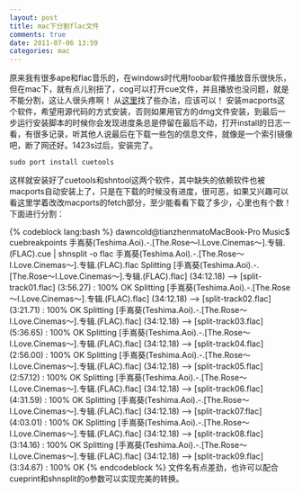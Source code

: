```yaml
---
layout: post
title: mac下分割flac文件
comments: true
date: 2011-07-06 13:59
categories: mac
---
```


原来我有很多ape和flac音乐的，在windows时代用foobar软件播放音乐很快乐，但在mac下，就有点儿别扭了，cog可以打开cue文件，并且播放也没问题，就是不能分割，这让人很头疼啊！ 从[这里](http://broadeno.wordpress.com/2009/06/16/%E5%A6%82%E4%BD%95%E5%9C%A8mac%E7%B3%BB%E7%BB%9F%E9%87%8C%E5%88%86%E5%89%B2flac%E9%9F%B3%E4%B9%90%E6%96%87%E4%BB%B6%EF%BC%8C%E5%B9%B6%E8%BD%AC%E6%8D%A2%E4%B8%BAwav)找了些办法，应该可以！ 安装macports这个软件，希望用源代码的方式安装，否则如果用官方的dmg文件安装，到最后一步运行安装脚本的时候你会发现进度条总是停留在最后不动，打开install的日志一看，有很多记录，听其他人说最后在下载一些包的信息文件，就像是一个索引镜像吧，断了网还好。1423s过后，安装完了。 

`sudo port install cuetools`

这样就安装好了cuetools和shntool这两个软件，其中缺失的依赖软件也被macports自动安装上了，只是在下载的时候没有进度，很可恶，如果又兴趣可以看这里学着改改macports的fetch部分，至少能看看下载了多少，心里也有个数！ 下面进行分割：


{% codeblock lang:bash %}
dawncold@tianzhenmatoMacBook-Pro Music$ cuebreakpoints 手嶌葵\(Teshima.Aoi\).-.\[The.Rose～I.Love.Cinemas～\].专辑.\(FLAC\).cue | shnsplit -o flac 手嶌葵\(Teshima.Aoi\).-.\[The.Rose～I.Love.Cinemas～\].专辑.\(FLAC\).flac 
Splitting [手嶌葵(Teshima.Aoi).-.[The.Rose～I.Love.Cinemas～].专辑.(FLAC).flac] (34:12.18) --> [split-track01.flac] (3:56.27) : 100% OK
Splitting [手嶌葵(Teshima.Aoi).-.[The.Rose～I.Love.Cinemas～].专辑.(FLAC).flac] (34:12.18) --> [split-track02.flac] (3:21.71) : 100% OK
Splitting [手嶌葵(Teshima.Aoi).-.[The.Rose～I.Love.Cinemas～].专辑.(FLAC).flac] (34:12.18) --> [split-track03.flac] (5:36.65) : 100% OK
Splitting [手嶌葵(Teshima.Aoi).-.[The.Rose～I.Love.Cinemas～].专辑.(FLAC).flac] (34:12.18) --> [split-track04.flac] (2:56.00) : 100% OK
Splitting [手嶌葵(Teshima.Aoi).-.[The.Rose～I.Love.Cinemas～].专辑.(FLAC).flac] (34:12.18) --> [split-track05.flac] (2:57.12) : 100% OK
Splitting [手嶌葵(Teshima.Aoi).-.[The.Rose～I.Love.Cinemas～].专辑.(FLAC).flac] (34:12.18) --> [split-track06.flac] (4:31.59) : 100% OK
Splitting [手嶌葵(Teshima.Aoi).-.[The.Rose～I.Love.Cinemas～].专辑.(FLAC).flac] (34:12.18) --> [split-track07.flac] (4:03.01) : 100% OK
Splitting [手嶌葵(Teshima.Aoi).-.[The.Rose～I.Love.Cinemas～].专辑.(FLAC).flac] (34:12.18) --> [split-track08.flac] (3:14.16) : 100% OK
Splitting [手嶌葵(Teshima.Aoi).-.[The.Rose～I.Love.Cinemas～].专辑.(FLAC).flac] (34:12.18) --> [split-track09.flac] (3:34.67) : 100% OK
{% endcodeblock %}
文件名有点差劲，也许可以配合cueprint和shnsplit的o参数可以实现完美的转换。